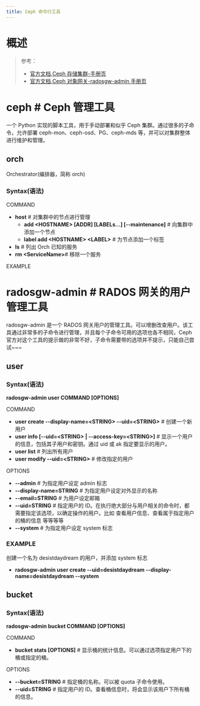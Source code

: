 ```yaml
---
title: Ceph 命令行工具
---
```


# 概述

> 参考：
>
> - [官方文档,Ceph 存储集群-手册页](https://docs.ceph.com/en/latest/rados/man/)
> - [官方文档,Ceph 对象网关-radosgw-admin 手册页](https://docs.ceph.com/en/latest/man/8/radosgw-admin/#)

# ceph # Ceph 管理工具

一个 Python 实现的脚本工具，用于手动部署和似乎 Ceph 集群。通过很多的子命令，允许部署 ceph-mon、ceph-osd、PG、ceph-mds 等，并可以对集群整体进行维护和管理。

## orch

Orchestrator(编排器，简称 orch)

### Syntax(语法)

COMMAND

- **host** # 对集群中的节点进行管理
  - **add \<HOSTNAME> \[ADDR] \[LABELs...] \[--maintenance]** # 向集群中添加一个节点
  - **label add \<HOSTNAME> \<LABEL>** # 为节点添加一个标签
- **ls** # 列出 Orch 已知的服务
- **rm \<ServiceName>**# 移除一个服务

EXAMPLE

# radosgw-admin # RADOS 网关的用户管理工具

radosgw-admin 是一个 RADOS 网关用户的管理工具。可以增删改查用户。该工具通过非常多的子命令进行管理，并且每个子命令可用的选项也各不相同，Ceph 官方对这个工具的提示做的非常不好，子命令需要带的选项并不提示，只能自己尝试~~~

## user

### Syntax(语法)

**radosgw-admin user COMMAND \[OPTIONS]**

COMMAND

- **user create --display-name=\<STRING> --uid=\<STRING>** # 创建一个新用户
- **user info \[--uid=\<STRING> | --access-key=\<STRING>]** # 显示一个用户的信息，包括其子用户和密钥。通过 uid 或 ak 指定要显示的用户。
- **user list** # 列出所有用户
- **user modify --uid=\<STRING>** # 修改指定的用户

OPTIONS

- **--admin** # 为指定用户设定 admin 标志
- **--display-name=STRING** # 为指定用户设定对外显示的名称
- **--email=STRING** # 为用户设定邮箱
- **--uid=STRING** # 指定用户的 ID。在执行绝大部分与用户相关的命令时，都需要指定该选项，以确定操作的用户。比如 查看用户信息、查看属于指定用户的桶的信息 等等等等
- **--system** # 为指定用户设定 system 标志

### EXAMPLE

创建一个名为 desistdaydream 的用户，并添加 system 标志

- **radosgw-admin user create --uid=desistdaydream --display-name=desistdaydream --system**

## bucket

### Syntax(语法)

**radosgw-admin bucket COMMAND [OPTIONS]**

COMMAND

- **bucket stats \[OPTIONS]** # 显示桶的统计信息。可以通过选项指定用户下的桶或指定的桶。

OPTIONS

- **--bucket=STRING** # 指定桶的名称。可以被 quota 子命令使用。
- **--uid=STRING** # 指定用户的 ID。查看桶信息时，将会显示该用户下所有桶的信息。
